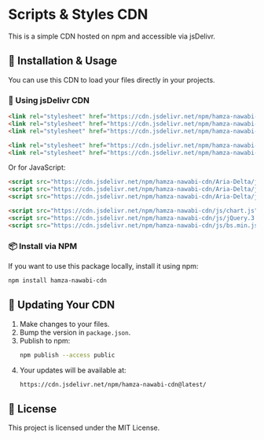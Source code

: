 # Scripts & Styles CDN

This is a simple CDN hosted on npm and accessible via jsDelivr.

## 📌 Installation & Usage

You can use this CDN to load your files directly in your projects.

### 🔗 Using jsDelivr CDN
```html
<link rel="stylesheet" href="https://cdn.jsdelivr.net/npm/hamza-nawabi-cdn/Aria-Delta/css/main.css">
<link rel="stylesheet" href="https://cdn.jsdelivr.net/npm/hamza-nawabi-cdn/Aria-Delta/css/login.css">
<link rel="stylesheet" href="https://cdn.jsdelivr.net/npm/hamza-nawabi-cdn/Aria-Delta/css/loading.css">

<link rel="stylesheet" href="https://cdn.jsdelivr.net/npm/hamza-nawabi-cdn/css/animate.css">
<link rel="stylesheet" href="https://cdn.jsdelivr.net/npm/hamza-nawabi-cdn/css/bs.min.css">
```

Or for JavaScript:
```html
<script src="https://cdn.jsdelivr.net/npm/hamza-nawabi-cdn/Aria-Delta/js/load-page-dynamic.js"></script>
<script src="https://cdn.jsdelivr.net/npm/hamza-nawabi-cdn/Aria-Delta/js/changeDirectionPage.js"></script>
<script src="https://cdn.jsdelivr.net/npm/hamza-nawabi-cdn/Aria-Delta/js/script.js"></script>

<script src="https://cdn.jsdelivr.net/npm/hamza-nawabi-cdn/js/chart.js"></script>
<script src="https://cdn.jsdelivr.net/npm/hamza-nawabi-cdn/js/jQuery.3.7.1.js"></script>
<script src="https://cdn.jsdelivr.net/npm/hamza-nawabi-cdn/js/bs.min.js"></script>
```

### 📦 Install via NPM
If you want to use this package locally, install it using npm:
```sh
npm install hamza-nawabi-cdn
```

## 🚀 Updating Your CDN
1. Make changes to your files.
2. Bump the version in `package.json`.
3. Publish to npm:
   ```sh
   npm publish --access public
   ```
4. Your updates will be available at:
   ```sh
   https://cdn.jsdelivr.net/npm/hamza-nawabi-cdn@latest/
   ```

## 📜 License
This project is licensed under the MIT License.

